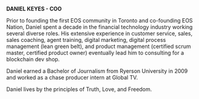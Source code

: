 **DANIEL KEYES - COO**

Prior to founding the first EOS community in Toronto and co-founding EOS Nation, Daniel spent a decade in the financial technology industry working several diverse roles. His extensive experience in customer service, sales, sales coaching, agent training, digital marketing, digital process management (lean green belt), and product management (certified scrum master, certified product owner) eventually lead him to consulting for a blockchain dev shop.

Daniel earned a Bachelor of Journalism from Ryerson University in 2009 and worked as a chase producer intern at Global TV.

Daniel lives by the principles of Truth, Love, and Freedom.

